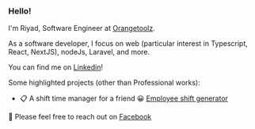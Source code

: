 ### Hello!
I'm Riyad, Software Engineer at [Orangetoolz](https://orangetoolz.com).

As a software developer, I focus on web (particular interest in Typescript, React, NextJS), nodeJs, Laravel, and more.

You can find me on [Linkedin](https://www.linkedin.com/in/shahidul-alam-riyad-433b6518b/)!

Some highlighted projects (other than Professional works):
- 📋 A shift time manager for a friend 😀 [Employee shift generator](http://174.138.166.202/~sariyadd/)

👋 Please feel free to reach out on [Facebook](https://www.facebook.com/riyaddecoder/)
